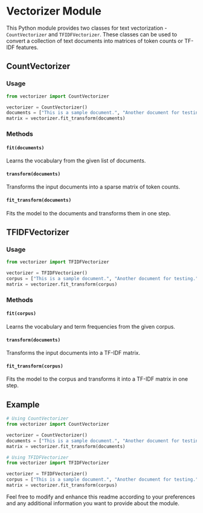 
# Vectorizer Module

This Python module provides two classes for text vectorization - `CountVectorizer` and `TFIDFVectorizer`. These classes can be used to convert a collection of text documents into matrices of token counts or TF-IDF features.

## CountVectorizer

### Usage

```python
from vectorizer import CountVectorizer

vectorizer = CountVectorizer()
documents = ["This is a sample document.", "Another document for testing.", "Sample document with words."]
matrix = vectorizer.fit_transform(documents)
```

### Methods

#### `fit(documents)`

Learns the vocabulary from the given list of documents.

#### `transform(documents)`

Transforms the input documents into a sparse matrix of token counts.

#### `fit_transform(documents)`

Fits the model to the documents and transforms them in one step.

## TFIDFVectorizer

### Usage

```python
from vectorizer import TFIDFVectorizer

vectorizer = TFIDFVectorizer()
corpus = ["This is a sample document.", "Another document for testing.", "Sample document with words."]
matrix = vectorizer.fit_transform(corpus)
```

### Methods

#### `fit(corpus)`

Learns the vocabulary and term frequencies from the given corpus.

#### `transform(documents)`

Transforms the input documents into a TF-IDF matrix.

#### `fit_transform(corpus)`

Fits the model to the corpus and transforms it into a TF-IDF matrix in one step.

## Example

```python
# Using CountVectorizer
from vectorizer import CountVectorizer

vectorizer = CountVectorizer()
documents = ["This is a sample document.", "Another document for testing.", "Sample document with words."]
matrix = vectorizer.fit_transform(documents)

# Using TFIDFVectorizer
from vectorizer import TFIDFVectorizer

vectorizer = TFIDFVectorizer()
corpus = ["This is a sample document.", "Another document for testing.", "Sample document with words."]
matrix = vectorizer.fit_transform(corpus)
```

Feel free to modify and enhance this readme according to your preferences and any additional information you want to provide about the module.